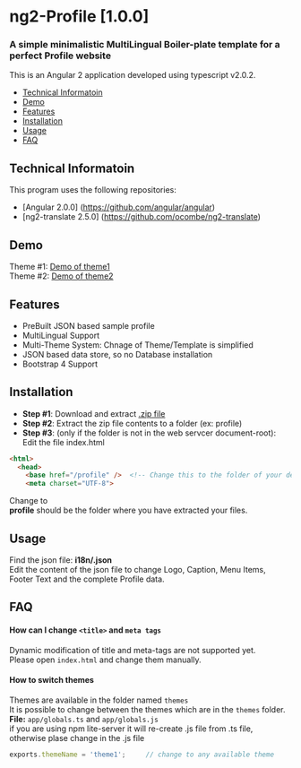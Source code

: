 # ng2-Profile [1.0.0]
### A simple minimalistic MultiLingual Boiler-plate template for a perfect Profile website  
This is an Angular 2 application developed using typescript v2.0.2.

* [Technical Informatoin](#tech-info)
* [Demo](#demo)
* [Features](#features)
* [Installation](#installation)
* [Usage](#usage)
* [FAQ](#faq)


## Technical Informatoin
This program uses the following repositories:
- [Angular 2.0.0] (https://github.com/angular/angular)
- [ng2-translate 2.5.0] (https://github.com/ocombe/ng2-translate)

## Demo
Theme #1: [Demo of theme1](http://ng2-profile.theme1.batchu.org/)   
Theme #2: [Demo of theme2](http://ng2-profile.theme2.batchu.org/)   

## Features
+ PreBuilt JSON based sample profile
+ MultiLingual Support
+ Multi-Theme System:  Chnage of Theme/Template is simplified
+ JSON based data store, so no Database installation
+ Bootstrap 4 Support

## Installation
- **Step #1**: Download and extract [.zip file](https://github.com/ganesh35/ng2-Profile/archive/v1.0.0.zip)  
- **Step #2**: Extract the zip file contents to a folder (ex: profile)
- **Step #3**: (only if the folder is not in the web servcer document-root):  
   Edit the file index.html  
```html
<html>
  <head>
    <base href="/profile" />  <!-- Change this to the folder of your deployment only when it is not on document-root -->
    <meta charset="UTF-8">
```
   Change **<base href="/" />** to **<base href="/profile" />**   
   **profile** should be the folder where you have extracted your files.  
   
## Usage
Find the json file: **i18n/<lang>.json**  
Edit the content of the json file to change Logo, Caption, Menu Items, Footer Text and the complete Profile data.

## FAQ
#### How can I change  `<title>` and `meta tags`
Dynamic modification of title and meta-tags are not supported yet.   
Please open `index.html` and change them manually.

#### How to switch themes
Themes are available in the folder named `themes`  
It is possible to change between the themes which are in the `themes` folder.
**File:** `app/globals.ts` and `app/globals.js`   
if you are using npm lite-server it will re-create .js file from .ts file, otherwise plase change in the .js file
```javascript
exports.themeName = 'theme1';     // change to any available theme
```



